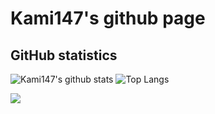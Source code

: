 # Kami147's github page

## GitHub statistics

![Kami147's github stats](https://github-readme-stats.vercel.app/api?username=Kami147&show_icons=true)
![Top Langs](https://github-readme-stats.vercel.app/api/top-langs/?username=Kami147)

![](https://komarev.com/ghpvc/?username=Kami147)

